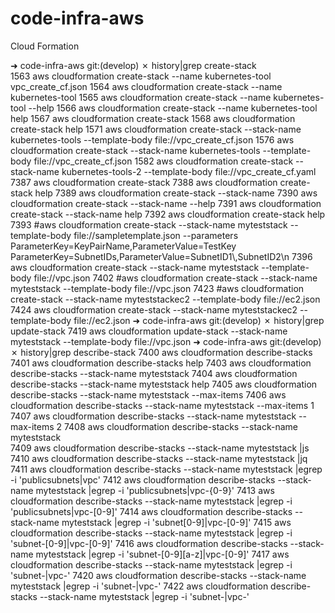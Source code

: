 # code-infra-aws
Cloud Formation


➜  code-infra-aws git:(develop) ✗ history|grep create-stack                                                                  
 1563  aws  cloudformation create-stack --name kubernetes-tool vpc_create_cf.json
 1564  aws  cloudformation create-stack --name kubernetes-tool
 1565  aws  cloudformation create-stack --name kubernetes-tool --help
 1566  aws  cloudformation create-stack --name kubernetes-tool help
 1567  aws  cloudformation create-stack
 1568  aws  cloudformation create-stack help
 1571  aws cloudformation create-stack --stack-name kubernetes-tools --template-body file://vpc_create_cf.json
 1576  aws cloudformation create-stack --stack-name kubernetes-tools --template-body file://vpc_create_cf.json
 1582  aws cloudformation create-stack --stack-name kubernetes-tools-2 --template-body file://vpc_create_cf.yaml
 7387  aws cloudformation create-stack
 7388  aws cloudformation create-stack help
 7389  aws cloudformation create-stack --stack-name
 7390  aws cloudformation create-stack --stack-name  --help
 7391  aws cloudformation create-stack --stack-name  help
 7392  aws cloudformation create-stack  help
 7393  #aws cloudformation create-stack --stack-name myteststack --template-body file://sampletemplate.json --parameters ParameterKey=KeyPairName,ParameterValue=TestKey ParameterKey=SubnetIDs,ParameterValue=SubnetID1\\,SubnetID2\n
 7396  aws cloudformation create-stack --stack-name myteststack --template-body file://vpc.json
 7402  #aws cloudformation create-stack --stack-name myteststack --template-body file://vpc.json
 7423  #aws cloudformation create-stack --stack-name myteststackec2 --template-body file://ec2.json
 7424  aws cloudformation create-stack --stack-name myteststackec2 --template-body file://ec2.json
➜  code-infra-aws git:(develop) ✗ history|grep update-stack
 7419  aws cloudformation update-stack --stack-name myteststack --template-body file://vpc.json
➜  code-infra-aws git:(develop) ✗ history|grep describe-stack
 7400  aws cloudformation describe-stacks
 7401  aws cloudformation describe-stacks help
 7403  aws cloudformation describe-stacks --stack-name myteststack
 7404  aws cloudformation describe-stacks --stack-name myteststack  help
 7405  aws cloudformation describe-stacks --stack-name myteststack  --max-items
 7406  aws cloudformation describe-stacks --stack-name myteststack  --max-items 1
 7407  aws cloudformation describe-stacks --stack-name myteststack  --max-items 2
 7408  aws cloudformation describe-stacks --stack-name myteststack  
 7409  aws cloudformation describe-stacks --stack-name myteststack  |js
 7410  aws cloudformation describe-stacks --stack-name myteststack  |jq
 7411  aws cloudformation describe-stacks --stack-name myteststack  |egrep -i 'publicsubnets|vpc'
 7412  aws cloudformation describe-stacks --stack-name myteststack  |egrep -i 'publicsubnets|vpc-{0-9}'
 7413  aws cloudformation describe-stacks --stack-name myteststack  |egrep -i 'publicsubnets|vpc-[0-9]'
 7414  aws cloudformation describe-stacks --stack-name myteststack  |egrep -i 'subnet[0-9]|vpc-[0-9]'
 7415  aws cloudformation describe-stacks --stack-name myteststack  |egrep -i 'subnet-[0-9]|vpc-[0-9]'
 7416  aws cloudformation describe-stacks --stack-name myteststack  |egrep -i 'subnet-[0-9][a-z]|vpc-[0-9]'
 7417  aws cloudformation describe-stacks --stack-name myteststack |egrep -i 'subnet-|vpc-'
 7420  aws cloudformation describe-stacks --stack-name myteststack |egrep -i 'subnet-|vpc-'
 7422  aws cloudformation describe-stacks --stack-name myteststack |egrep -i 'subnet-|vpc-'
